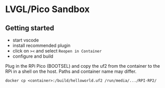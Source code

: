 # LVGL/Pico Sandbox

## Getting started

- start vscode
- install recommended plugin
- click on `><` and select `Reopen in Container`
- configure and build

Plug in the RPi Pico (BOOTSEL) and copy the uf2 from the container to the RPi in a shell on the host.
Paths and container name may differ.

    docker cp <container>:/build/helloworld.uf2 /run/media/.../RPI-RP2/
